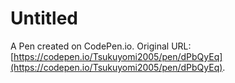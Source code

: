 # Untitled

A Pen created on CodePen.io. Original URL: [https://codepen.io/Tsukuyomi2005/pen/dPbQyEq](https://codepen.io/Tsukuyomi2005/pen/dPbQyEq).

